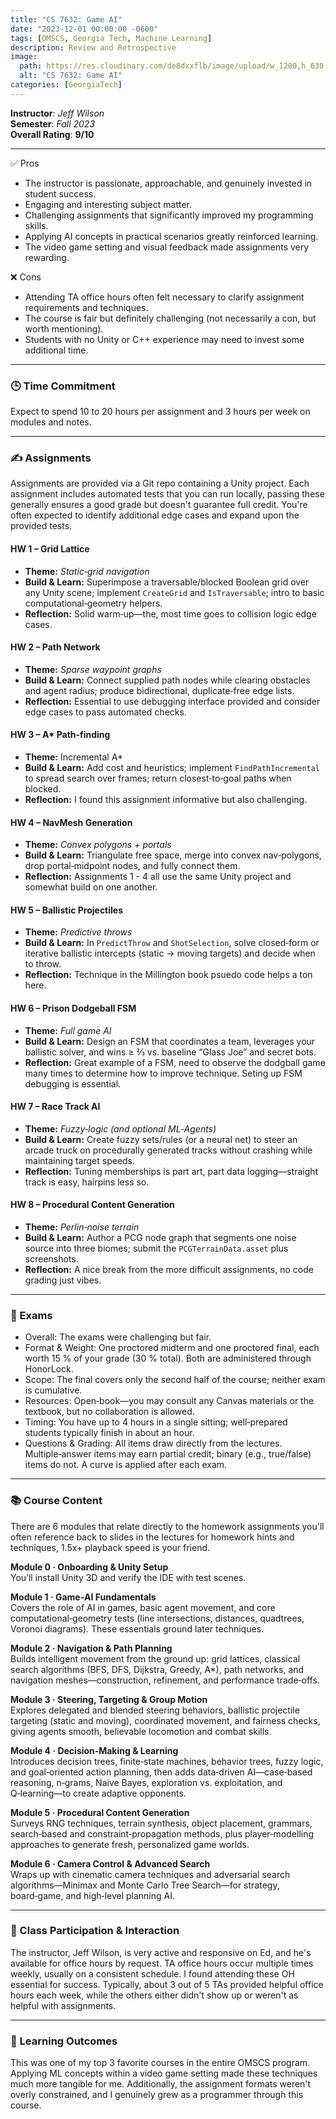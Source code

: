 ```yaml
---
title: "CS 7632: Game AI"
date: "2023-12-01 00:00:00 -0600"
tags: [OMSCS, Georgia Tech, Machine Learning]
description: Review and Retrospective
image:
  path: https://res.cloudinary.com/de8dxxflb/image/upload/w_1200,h_630,c_fill,q_auto,f_auto/v1744918409/gatech_bllv8i.png
  alt: "CS 7632: Game AI"
categories: [GeorgiaTech]
---
```


**Instructor**: *Jeff Wilson*  
**Semester**: *Fall 2023*  
**Overall Rating**: **9/10**

---

 ✅ Pros
- The instructor is passionate, approachable, and genuinely invested in student success.
- Engaging and interesting subject matter.
- Challenging assignments that significantly improved my programming skills.
- Applying AI concepts in practical scenarios greatly reinforced learning.
- The video game setting and visual feedback made assignments very rewarding.

 ❌ Cons
- Attending TA office hours often felt necessary to clarify assignment requirements and techniques.
- The course is fair but definitely challenging (not necessarily a con, but worth mentioning).
- Students with no Unity or C++ experience may need to invest some additional time.

---


### 🕒 Time Commitment

Expect to spend 10 to 20 hours per assignment and 3 hours per week on modules and notes.

---

### ✍️ Assignments

Assignments are provided via a Git repo containing a Unity project. Each assignment includes automated tests that you can run locally, passing these generally ensures a good grade but doesn't guarantee full credit. You're often expected to identify additional edge cases and expand upon the provided tests.

#### HW 1 – Grid Lattice
- **Theme:** *Static‑grid navigation*
- **Build & Learn:** Superimpose a traversable/blocked Boolean grid over any Unity scene; implement `CreateGrid` and `IsTraversable`; intro to basic computational‑geometry helpers.
- **Reflection:** Solid warm‑up—the, most time goes to collision logic edge cases.

#### HW 2 – Path Network
- **Theme:** *Sparse waypoint graphs*
- **Build & Learn:** Connect supplied path nodes while clearing obstacles and agent radius; produce bidirectional, duplicate‑free edge lists.
- **Reflection:** Essential to use debugging interface provided and consider edge cases to pass automated checks.

#### HW 3 – A\* Path‑finding
- **Theme:** Incremental A\*
- **Build & Learn:** Add cost and heuristics; implement `FindPathIncremental` to spread search over frames; return closest‑to‑goal paths when blocked.
- **Reflection:** I found this assignment informative but also challenging.

#### HW 4 – NavMesh Generation
- **Theme:** *Convex polygons + portals*
- **Build & Learn:** Triangulate free space, merge into convex nav‑polygons, drop portal‑midpoint nodes, and fully connect them.
- **Reflection:** Assignments 1 - 4 all use the same Unity project and somewhat build on one another.

#### HW 5 – Ballistic Projectiles
- **Theme:** *Predictive throws*
- **Build & Learn:** In `PredictThrow` and `ShotSelection`, solve closed‑form or iterative ballistic intercepts (static → moving targets) and decide when to throw.
- **Reflection:** Technique in the Millington book psuedo code helps a ton here.

#### HW 6 – Prison Dodgeball FSM
- **Theme:** *Full game AI*
- **Build & Learn:** Design an FSM that coordinates a team, leverages your ballistic solver, and wins ≥ ⅔ vs. baseline “Glass Joe” and secret bots.
- **Reflection:** Great example of a FSM, need to observe the dodgball game many times to determine how to improve technique. Seting up FSM debugging is essential.

#### HW 7 – Race Track AI
- **Theme:** *Fuzzy‑logic (and optional ML‑Agents)*
- **Build & Learn:** Create fuzzy sets/rules (or a neural net) to steer an arcade truck on procedurally generated tracks without crashing while maintaining target speeds.
- **Reflection:** Tuning memberships is part art, part data logging—straight track is easy, hairpins less so.

#### HW 8 – Procedural Content Generation
- **Theme:** *Perlin‑noise terrain*
- **Build & Learn:** Author a PCG node graph that segments one noise source into three biomes; submit the `PCGTerrainData.asset` plus screenshots.
- **Reflection:** A nice break from the more difficult assignments, no code grading just vibes.

---

### 📖 Exams
- Overall: The exams were challenging but fair.
- Format & Weight: One proctored midterm and one proctored final, each worth 15 % of your grade (30 % total). Both are administered through HonorLock.
- Scope: The final covers only the second half of the course; neither exam is cumulative.
- Resources: Open‑book—you may consult any Canvas materials or the textbook, but no collaboration is allowed.
- Timing: You have up to 4 hours in a single sitting; well‑prepared students typically finish in about an hour.
- Questions & Grading: All items draw directly from the lectures. Multiple‑answer items may earn partial credit; binary (e.g., true/false) items do not. A curve is applied after each exam.

---

### 📚 Course Content

There are 6 modules that relate directly to the homework assignments you'll often reference back to slides in the lectures for homework hints and techniques, 1.5x+ playback speed is your friend.

**Module 0 · Onboarding & Unity Setup**  
You’ll install Unity 3D and verify the IDE with test scenes.

**Module 1 · Game‑AI Fundamentals**  
Covers the role of AI in games, basic agent movement, and core computational‑geometry tests (line intersections, distances, quadtrees, Voronoi diagrams). These essentials ground later techniques.

**Module 2 · Navigation & Path Planning**  
Builds intelligent movement from the ground up: grid lattices, classical search algorithms (BFS, DFS, Dijkstra, Greedy, A*), path networks, and navigation meshes—construction, refinement, and performance trade‑offs.

**Module 3 · Steering, Targeting & Group Motion**  
Explores delegated and blended steering behaviors, ballistic projectile targeting (static and moving), coordinated movement, and fairness checks, giving agents smooth, believable locomotion and combat skills.

**Module 4 · Decision‑Making & Learning**  
Introduces decision trees, finite‑state machines, behavior trees, fuzzy logic, and goal‑oriented action planning, then adds data‑driven AI—case‑based reasoning, n‑grams, Naive Bayes, exploration vs. exploitation, and Q‑learning—to create adaptive opponents.

**Module 5 · Procedural Content Generation**  
Surveys RNG techniques, terrain synthesis, object placement, grammars, search‑based and constraint‑propagation methods, plus player‑modelling approaches to generate fresh, personalized game worlds.

**Module 6 · Camera Control & Advanced Search**  
Wraps up with cinematic camera techniques and adversarial search algorithms—Minimax and Monte Carlo Tree Search—for strategy, board‑game, and high‑level planning AI.

---

### 💬 Class Participation & Interaction

The instructor, Jeff Wilson, is very active and responsive on Ed, and he's available for office hours by request. TA office hours occur multiple times weekly, usually on a consistent schedule. I found attending these OH essential for success. Typically, about 3 out of 5 TAs provided helpful office hours each week, while the others either didn't show up  or weren't as helpful with assignments.

---

### 🎯 Learning Outcomes

This was one of my top 3 favorite courses in the entire OMSCS program. Applying ML concepts within a video game setting made these techniques much more tangible for me. Additionally, the assignment formats weren't overly constrained, and I genuinely grew as a programmer through this course.  


